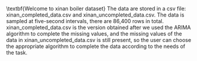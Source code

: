 \textbf{Welcome to xinan boiler dataset}
The data are stored in a csv file: xinan_completed_data.csv and xinan_uncompleted_data.csv. 
The data is sampled at five-second intervals, there are 86,400 rows in total. xinan_completed_data.csv is the version obtained after we used the ARIMA algorithm to complete
the missing values, and the missing values of the data in xinan_uncompleted_data.csv is still present, so the user can choose the appropriate algorithm to complete the data
according to the needs of the task.
